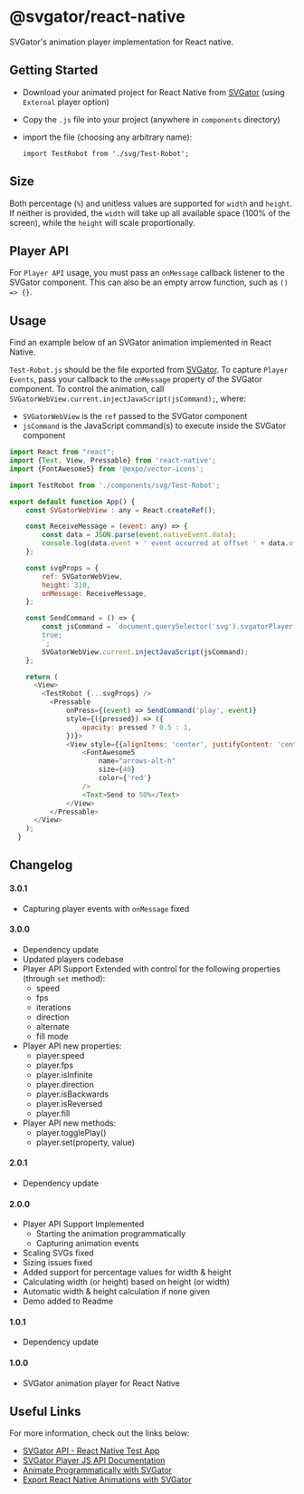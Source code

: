 # @svgator/react-native

SVGator's animation player implementation for React native.

## Getting Started

* Download your animated project for React Native from [SVGator](https://app.svgator.com/) (using `External` player option)
* Copy the `.js` file into your project (anywhere in `components` directory)
* import the file (choosing any arbitrary name):

      import TestRobot from './svg/Test-Robot';

## Size

Both percentage (`%`) and unitless values are supported for `width` and `height`. If neither is provided, the `width` will take up all available space (100% of the screen), while the `height` will scale proportionally.

## Player API

For `Player API` usage, you must pass an `onMessage` callback listener to the SVGator component. This can also be an empty arrow function, such as `() => {}`.

## Usage

Find an example below of an SVGator animation implemented in React Native.

`Test-Robot.js` should be the file exported from [SVGator](https://app.svgator.com/).
To capture `Player Events`, pass your callback to the `onMessage` property of the SVGator component. To control the animation, call `SVGatorWebView.current.injectJavaScript(jsCommand);`, where:
* `SVGatorWebView` is the `ref` passed to the SVGator component
* `jsCommand` is the JavaScript command(s) to execute inside the SVGator component

```js
import React from "react";
import {Text, View, Pressable} from 'react-native';
import {FontAwesome5} from '@expo/vector-icons';

import TestRobot from './components/svg/Test-Robot';

export default function App() {
    const SVGatorWebView : any = React.createRef();

    const ReceiveMessage = (event: any) => {
        const data = JSON.parse(event.nativeEvent.data);
        console.log(data.event + ' event occurred at offset ' + data.offset);
    };

    const svgProps = {
        ref: SVGatorWebView,
        height: 310,
        onMessage: ReceiveMessage,
    };

    const SendCommand = () => {
        const jsCommand = `document.querySelector('svg').svgatorPlayer['seek'](50);
        true;
        `;
        SVGatorWebView.current.injectJavaScript(jsCommand);
    };

    return (
      <View>
        <TestRobot {...svgProps} />
          <Pressable
              onPress={(event) => SendCommand('play', event)}
              style={({pressed}) => ({
                  opacity: pressed ? 0.5 : 1,
              })}>
              <View style={{alignItems: 'center', justifyContent: 'center'}}>
                  <FontAwesome5
                      name="arrows-alt-h"
                      size={40}
                      color={'red'}
                  />
                  <Text>Send to 50%</Text>
              </View>
          </Pressable>
      </View>
    );
  }
```

## Changelog
#### 3.0.1
* Capturing player events with `onMessage` fixed

#### 3.0.0
* Dependency update
* Updated players codebase
* Player API Support Extended with control for the following properties (through `set` method):
  * speed
  * fps
  * iterations
  * direction
  * alternate
  * fill mode
* Player API new properties:
  * player.speed
  * player.fps
  * player.isInfinite
  * player.direction
  * player.isBackwards
  * player.isReversed
  * player.fill
* Player API new methods:
  * player.togglePlay()
  * player.set(property, value)

#### 2.0.1
* Dependency update

#### 2.0.0
* Player API Support Implemented
    * Starting the animation programmatically
    * Capturing animation events 
* Scaling SVGs fixed
* Sizing issues fixed
* Added support for percentage values for width & height
* Calculating width (or height) based on height (or width)
* Automatic width & height calculation if none given
* Demo added to Readme

#### 1.0.1

* Dependency update 

#### 1.0.0

* SVGator animation player for React Native

## Useful Links

For more information, check out the links below:
* [SVGator API - React Native Test App](https://github.com/SVGator/React-Native-Player-API)
* [SVGator Player JS API Documentation](https://www.svgator.com/help/getting-started/svgator-player-js-api)
* [Animate Programmatically with SVGator](https://www.svgator.com/help/getting-started/animate-programmatically)
* [Export React Native Animations with SVGator](https://www.svgator.com/help/getting-started/export-react-native-animations)
